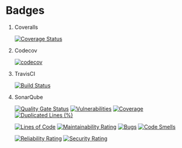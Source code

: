 # Badges

1. Coveralls

   [![Coverage Status](https://coveralls.io/repos/github/DominikKrenski/PersonalPassServer/badge.svg?branch=master)](https://coveralls.io/github/DominikKrenski/PersonalPassServer?branch=master)

2. Codecov

    [![codecov](https://codecov.io/gh/DominikKrenski/PersonalPassServer/branch/master/graph/badge.svg?token=30HIZC7KXJ)](https://codecov.io/gh/DominikKrenski/PersonalPassServer)

3. TravisCI

    [![Build Status](https://app.travis-ci.com/DominikKrenski/PersonalPassServer.svg?branch=master)](https://app.travis-ci.com/DominikKrenski/PersonalPassServer)

4. SonarQube

    [![Quality Gate Status](https://sonarcloud.io/api/project_badges/measure?project=personal_pass_project&metric=alert_status)](https://sonarcloud.io/summary/new_code?id=personal_pass_project) [![Vulnerabilities](https://sonarcloud.io/api/project_badges/measure?project=personal_pass_project&metric=vulnerabilities)](https://sonarcloud.io/summary/new_code?id=personal_pass_project) [![Coverage](https://sonarcloud.io/api/project_badges/measure?project=personal_pass_project&metric=coverage)](https://sonarcloud.io/summary/new_code?id=personal_pass_project) [![Duplicated Lines (%)](https://sonarcloud.io/api/project_badges/measure?project=personal_pass_project&metric=duplicated_lines_density)](https://sonarcloud.io/summary/new_code?id=personal_pass_project)
    
    [![Lines of Code](https://sonarcloud.io/api/project_badges/measure?project=personal_pass_project&metric=ncloc)](https://sonarcloud.io/summary/new_code?id=personal_pass_project) [![Maintainability Rating](https://sonarcloud.io/api/project_badges/measure?project=personal_pass_project&metric=sqale_rating)](https://sonarcloud.io/summary/new_code?id=personal_pass_project) [![Bugs](https://sonarcloud.io/api/project_badges/measure?project=personal_pass_project&metric=bugs)](https://sonarcloud.io/summary/new_code?id=personal_pass_project) [![Code Smells](https://sonarcloud.io/api/project_badges/measure?project=personal_pass_project&metric=code_smells)](https://sonarcloud.io/summary/new_code?id=personal_pass_project)
       
    [![Reliability Rating](https://sonarcloud.io/api/project_badges/measure?project=personal_pass_project&metric=reliability_rating)](https://sonarcloud.io/summary/new_code?id=personal_pass_project) [![Security Rating](https://sonarcloud.io/api/project_badges/measure?project=personal_pass_project&metric=security_rating)](https://sonarcloud.io/summary/new_code?id=personal_pass_project)
